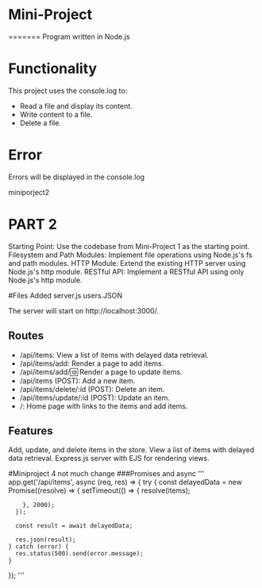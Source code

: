 # Mini-Project

=======
Program written in Node.js

# Functionality
This project uses the console.log to: 
- Read a file and display its content.
- Write content to a file.
- Delete a file.

# Error
Errors will be displayed in the console.log

miniporject2

# PART 2 

Starting Point: Use the codebase from Mini-Project 1 as the starting point.
Filesystem and Path Modules: Implement file operations using Node.js's fs and path modules.
HTTP Module: Extend the existing HTTP server using Node.js's http module.
RESTful API: Implement a RESTful API using only Node.js's http module.

#Files Added
server.js
users.JSON


The server will start on http://localhost:3000/.

## Routes
- /api/items: View a list of items with delayed data retrieval.
- /api/items/add: Render a page to add items.
- /api/items/add/:id: Render a page to update items.
- /api/items (POST): Add a new item.
- /api/items/delete/:id (POST): Delete an item.
- /api/items/update/:id (POST): Update an item.
- /: Home page with links to the items and add items.


## Features
Add, update, and delete items in the store.
View a list of items with delayed data retrieval.
Express.js server with EJS for rendering views.

#Miniproject 4
not much change
###Promises and async
 '''
 app.get('/api/items', async (req, res) => {
    try {
      const delayedData = new Promise((resolve) => {
        setTimeout(() => {
          resolve(items);
          
        }, 2000);
      });
  
      const result = await delayedData;

      res.json(result);
    } catch (error) {
      res.status(500).send(error.message);
    }
  });
  '''  
